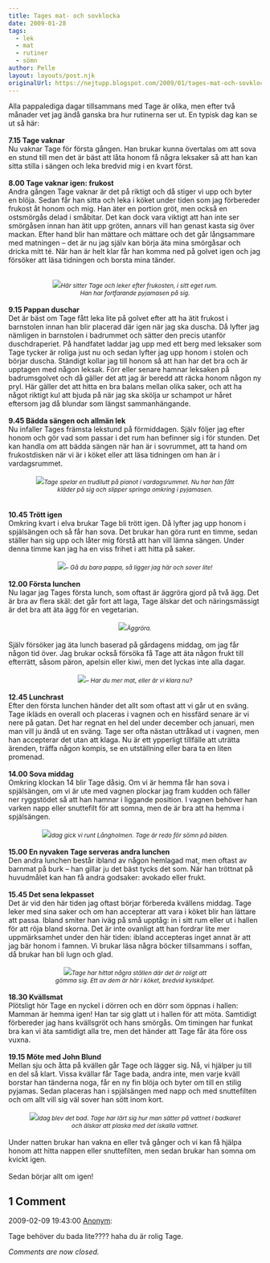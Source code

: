 ```yaml
---
title: Tages mat- och sovklocka
date: 2009-01-28
tags: 
  - lek
  - mat
  - rutiner
  - sömn	
author: Pelle
layout: layouts/post.njk
originalUrl: https://nejtupp.blogspot.com/2009/01/tages-mat-och-sovklocka.html
---
```


Alla pappalediga dagar tillsammans med Tage är olika, men efter två månader vet jag ändå ganska bra hur rutinerna ser ut. En typisk dag kan se ut så här:<br><br><span style="font-weight: bold;">7.15 Tage vaknar</span><br>Nu vaknar Tage för första gången. Han brukar kunna övertalas om att sova en stund till men det är bäst att låta honom få några leksaker så att han kan sitta stilla i sängen och leka bredvid mig i en kvart först.<br><br><span style="font-weight: bold;">8.00 Tage vaknar igen: frukost</span><br>Andra gången Tage vaknar är det på riktigt och då stiger vi upp och byter en blöja. Sedan får han sitta och leka i köket under tiden som jag förbereder frukost åt honom och mig. Han äter en portion gröt, men också en ostsmörgås delad i småbitar. Det kan dock vara viktigt att han inte ser smörgåsen innan han ätit upp gröten, annars vill han genast kasta sig över mackan. Efter hand blir han mättare och mättare och det går långsammare med matningen – det är nu jag själv kan börja äta mina smörgåsar och dricka mitt té. När han är helt klar får han komma ned på golvet igen och jag försöker att läsa tidningen och borsta mina tänder.<br><br><div style="text-align: center;"><img src="../../../../img/_MG_0357_1024pix.jpg"><span style="font-style: italic;font-size:85%;">Här sitter Tage och leker efter frukosten, i sitt eget rum.</span><br></div><div style="text-align: center;"><span style="font-size:85%;"><span style="font-style: italic;">Han har fortfarande pyjamasen på sig.</span> </span></div><br><span style="font-weight: bold;">9.15 Pappan duschar</span><br>Det är bäst om Tage fått leka lite på golvet efter att ha ätit frukost i barnstolen innan han blir placerad där igen när jag ska duscha. Då lyfter jag nämligen in barnstolen i badrummet och sätter den precis utanför duschdraperiet. På handfatet laddar jag upp med ett berg med leksaker som Tage tycker är roliga just nu och sedan lyfter jag upp honom i stolen och börjar duscha. Ständigt kollar jag till honom så att han har det bra och är upptagen med någon leksak. Förr eller senare hamnar leksaken på badrumsgolvet och då gäller det att jag är beredd att räcka honom någon ny pryl. Här gäller det att hitta en bra balans mellan olika saker, och att ha något riktigt kul att bjuda på när jag ska skölja ur schampot ur håret eftersom jag då blundar som längst sammanhängande.<br><br><span style="font-weight: bold;">9.45 Bädda sängen och allmän lek</span><br>Nu infaller Tages främsta lekstund på förmiddagen. Själv följer jag efter honom och gör vad som passar i det rum han befinner sig i för stunden. Det kan handla om att bädda sängen när han är i sovrummet, att ta hand om frukostdisken när vi är i köket eller att läsa tidningen om han är i vardagsrummet.<br><br><div style="text-align: center;"><img src="../../../../img/_MG_0370_1024pix.jpg"><span style="font-size:85%;"><span style="font-style: italic;">Tage spelar en trudilutt på pianot i vardagsrummet. Nu har han fått<br>kläder på sig och slipper springa omkring i pyjamasen.</span></span><br></div><br><br><span style="font-weight: bold;">10.45 Trött igen</span><br>Omkring kvart i elva brukar Tage bli trött igen. Då lyfter jag upp honom i spjälsängen och så får han sova. Det brukar han göra runt en timme, sedan ställer han sig upp och låter mig förstå att han vill lämna sängen. Under denna timme kan jag ha en viss frihet i att hitta på saker.<br><br><div style="text-align: center;"><img src="../../../../img/_MG_0376_1024pix.jpg"><span style="font-size:85%;"><span style="font-style: italic;">– Gå du bara pappa, så ligger jag här och sover lite!</span></span><br></div><br><span style="font-weight: bold;">12.00 Första lunchen</span><br>Nu lagar jag Tages första lunch, som oftast är äggröra gjord på två ägg. Det är bra av flera skäl: det går fort att laga, Tage älskar det och näringsmässigt är det bra att äta ägg för en vegetarian.<br><br><div style="text-align: center;"><img src="../../../../img/_MG_0380_1024pix.jpg"><span style="font-size:85%;"><span style="font-style: italic;">Äggröra.</span></span><br></div><br>Själv försöker jag äta lunch baserad på gårdagens middag, om jag får någon tid över. Jag brukar också försöka få Tage att äta någon frukt till efterrätt, såsom päron, apelsin eller kiwi, men det lyckas inte alla dagar.<br><br><div style="text-align: center;"><img src="../../../../img/_MG_0383_1024pix.jpg"><span style="font-size:85%;"><span style="font-style: italic;">– Har du mer mat, eller är vi klara nu?</span></span> </div><br><span style="font-weight: bold;">12.45 Lunchrast</span><br>Efter den första lunchen händer det allt som oftast att vi går ut en sväng. Tage ikläds en overall och placeras i vagnen och en hissfärd senare är vi nere på gatan. Det har regnat en hel del under december och januari, men man vill ju ändå ut en sväng. Tage ser ofta nästan uttråkad ut i vagnen, men han accepterar det utan att klaga. Nu är ett ypperligt tillfälle att uträtta ärenden, träffa någon kompis, se en utställning eller bara ta en liten promenad.<br><br><span style="font-weight: bold;">14.00 Sova middag</span><br>Omkring klockan 14 blir Tage dåsig. Om vi är hemma får han sova i spjälsängen, om vi är ute med vagnen plockar jag fram kudden och fäller ner ryggstödet så att han hamnar i liggande position. I vagnen behöver han varken napp eller snuttefilt för att somna, men de är bra att ha hemma i spjälsängen.<br><br><div style="text-align: center;"><img src="../../../../img/_MG_0412_1024pix.jpg"><span style="font-size:85%;"><span style="font-style: italic;">Idag gick vi runt Långholmen. Tage är redo för sömn på bilden.</span></span><br></div><br><span style="font-weight: bold;">15.00 En nyvaken Tage serveras andra lunchen</span><br>Den andra lunchen består ibland av någon hemlagad mat, men oftast av barnmat på burk – han gillar ju det bäst tycks det som. När han tröttnat på huvudmålet kan han få andra godsaker: avokado eller frukt.<br><br><span style="font-weight: bold;">15.45 Det sena lekpasset</span><br>Det är vid den här tiden jag oftast börjar förbereda kvällens middag. Tage leker med sina saker och om han accepterar att vara i köket blir han lättare att passa. Ibland smiter han iväg på små upptåg: in i sitt rum eller ut i hallen för att röja bland skorna. Det är inte ovanligt att han fordrar lite mer uppmärksamhet under den här tiden: ibland accepteras inget annat är att jag bär honom i famnen. Vi brukar läsa några böcker tillsammans i soffan, då brukar han bli lugn och glad.<br><br><div style="text-align: center;"><img src="../../../../img/_MG_0392_1024pix.jpg"><span style="font-size:85%;"><span style="font-style: italic;">Tage har hittat några ställen där det är roligt att<br>gömma sig. Ett av dem är här i köket, bredvid kylskåpet.</span></span><br></div><br><span style="font-weight: bold;">18.30 Kvällsmat</span><br>Plötsligt hör Tage en nyckel i dörren och en dörr som öppnas i hallen: Mamman är hemma igen! Han tar sig glatt ut i hallen för att möta. Samtidigt förbereder jag hans kvällsgröt och hans smörgås. Om timingen har funkat bra kan vi äta samtidigt alla tre, men det händer att Tage får äta före oss vuxna.<br><br><span style="font-weight: bold;">19.15 Möte med John Blund</span><br>Mellan sju och åtta på kvällen går Tage och lägger sig. Nå, vi hjälper ju till en del så klart. Vissa kvällar får Tage bada, andra inte, men varje kväll borstar han tänderna noga, får en ny fin blöja och byter om till en stilig pyjamas. Sedan placeras han i spjälsängen med napp och med snuttefilten och om allt vill sig väl sover han sött inom kort.<br><br><div style="text-align: center;"><img src="../../../../img/_MG_0425_1024pix.jpg"><span style="font-size:85%;"><span style="font-style: italic;">Idag blev det bad. Tage har lärt sig hur man sätter på vattnet i badkaret<br>och älskar att plaska med det iskalla vattnet.</span></span><br></div><br>Under natten brukar han vakna en eller två gånger och vi kan få hjälpa honom att hitta nappen eller snuttefilten, men sedan brukar han somna om kvickt igen.<br><br>Sedan börjar allt om igen!

<div class="comments">
	<div class="comments-header"><h2>1 Comment</h2></div>
	<div class="comments-body">
			<div class="comment" id="comment-2560692311708380410">
				<p class="comment-header">
					<date datetime="2009-02-09T19:43:00.000+01:00">2009-02-09 19:43:00</date> 
					<a href="undefined" rel="nofollow">Anonym</a>:
				</p>
				<div class="comment-content"><p>Tage behöver du bada lite???? haha du är rolig Tage.</p></div>
				<div class="comment-footer"></div>
			</div></div>
	<p class="comments-footer"><em>Comments are now closed.</em></p>
</div>